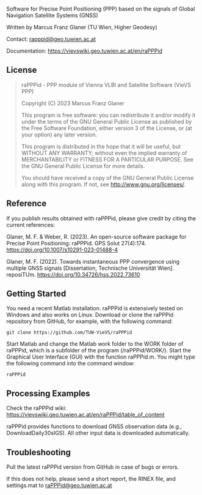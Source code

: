 
Software for Precise Point Positioning (PPP) based on the signals of Global Navigation Satellite Systems (GNSS)

Written by Marcus Franz Glaner (TU Wien, Higher Geodesy)

Contact: rapppid@geo.tuwien.ac.at

Documentation: https://vievswiki.geo.tuwien.ac.at/en/raPPPid


## License
> raPPPid - PPP module of Vienna VLBI and Satellite Software (VieVS PPP)
>
> Copyright (C) 2023 Marcus Franz Glaner
>
> This program is free software: you can redistribute it and/or modify
> it under the terms of the GNU General Public License as published by
> the Free Software Foundation, either version 3 of the License, or
> (at your option) any later version.
>
> This program is distributed in the hope that it will be useful,
> but WITHOUT ANY WARRANTY; without even the implied warranty of
> MERCHANTABILITY or FITNESS FOR A PARTICULAR PURPOSE. See the
> GNU General Public License for more details.
>
> You should have received a copy of the GNU General Public License
> along with this program.  If not, see <http://www.gnu.org/licenses/>.


## Reference
If you publish results obtained with raPPPid, please give credit by citing the current references:

Glaner, M. F. & Weber, R. (2023). An open-source software package for Precise Point Positioning: raPPPid. GPS Solut 27(4):174. https://doi.org/10.1007/s10291-023-01488-4

Glaner, M. F. (2022). Towards instantaneous PPP convergence using multiple GNSS signals [Dissertation, Technische Universität Wien]. reposiTUm. https://doi.org/10.34726/hss.2022.73610



## Getting Started
You need a recent Matlab installation. raPPPid is extensively tested on Windows and also works on Linux. Download or clone the raPPPid repository from GitHub, for example, with the following command:
```
git clone https://github.com/TUW-VieVS/raPPPid
```
Start Matlab and change the Matlab work folder to the WORK folder of raPPPid, which is a subfolder of the program (/raPPPid/WORK/). Start the Graphical User Interface (GUI) with the function raPPPid.m. You might type the following command into the command window: 
```
raPPPid
```


## Processing Examples
Check the raPPPid wiki: https://vievswiki.geo.tuwien.ac.at/en/raPPPid/table_of_content

raPPPid provides functions to download GNSS observation data (e.g., DownloadDaily30sIGS). All other input data is downloaded automatically.


## Troubleshooting
Pull the latest raPPPid version from GitHub in case of bugs or errors. 

If this does not help, please send a short report, the RINEX file, and settings.mat to raPPPid@geo.tuwien.ac.at